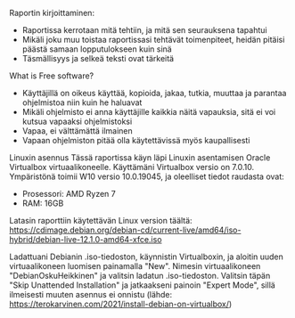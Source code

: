 Raportin kirjoittaminen:
- Raportissa kerrotaan mitä tehtiin, ja mitä sen seurauksena tapahtui
- Mikäli joku muu toistaa raportissasi tehtävät toimenpiteet, heidän pitäisi päästä samaan lopputulokseen kuin sinä
- Täsmällisyys ja selkeä teksti ovat tärkeitä

What is Free software?
- Käyttäjillä on oikeus käyttää, kopioida, jakaa, tutkia, muuttaa ja parantaa ohjelmistoa niin kuin he haluavat
- Mikäli ohjelmisto ei anna käyttäjille kaikkia näitä vapauksia, sitä ei voi kutsua vapaaksi ohjelmistoksi
- Vapaa, ei välttämättä ilmainen
- Vapaan ohjelmiston pitää olla käytettävissä myös kaupallisesti

Linuxin asennus
Tässä raportissa käyn läpi Linuxin asentamisen Oracle Virtualbox virtuaalikoneelle. Käyttämäni Virtualbox versio on 7.0.10.
Ympäristönä toimii W10 versio 10.0.19045, ja oleelliset tiedot raudasta ovat:
- Prosessori: AMD Ryzen 7
- RAM: 16GB

Latasin raporttiin käytettävän Linux version täältä: https://cdimage.debian.org/debian-cd/current-live/amd64/iso-hybrid/debian-live-12.1.0-amd64-xfce.iso

Ladattuani Debianin .iso-tiedoston, käynnistin Virtualboxin, ja aloitin uuden virtuaalikoneen luomisen painamalla "New". Nimesin virtuaalikoneen "DebianOskuHeikkinen" ja valitsin ladatun .iso-tiedoston. Valitsin täpän "Skip Unattended Installation" ja jatkaakseni painoin "Expert Mode", sillä ilmeisesti muuten asennus ei onnistu (lähde: https://terokarvinen.com/2021/install-debian-on-virtualbox/)


